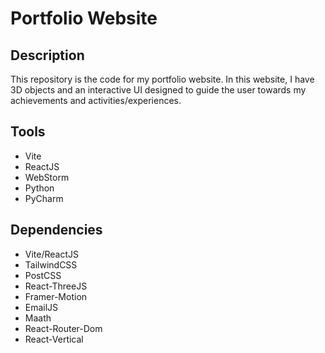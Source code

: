 # Portfolio Website

## Description
This repository is the code for my portfolio website. In this website, 
I have 3D objects and an interactive UI designed to guide the user towards
my achievements and activities/experiences.

## Tools
- Vite
- ReactJS
- WebStorm
- Python
- PyCharm

## Dependencies
- Vite/ReactJS
- TailwindCSS
- PostCSS
- React-ThreeJS
- Framer-Motion
- EmailJS
- Maath
- React-Router-Dom
- React-Vertical

